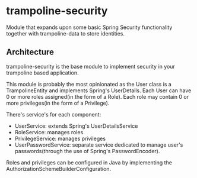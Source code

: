 # trampoline-security

Module that expands upon some basic Spring Security functionality together with trampoline-data to store identities.

## Architecture

trampoline-security is the base module to implement security in your trampoline based application.

This module is probably the most opinionated as the User class is a TrampolineEntity and implements Spring's UserDetails.
Each User can have 0 or more roles assigned(in the form of a Role). Each role may contain 0 or more privileges(in the form of a Privilege).

There's service's for each component:

- UserService: extends Spring's UserDetailsService
- RoleService: manages roles
- PrivilegeService: manages privileges
- UserPasswordService: separate service dedicated to manage user's passwords(through the use of Spring's PasswordEncoder).

Roles and privileges can be configured in Java by implementing the AuthorizationSchemeBuilderConfiguration.